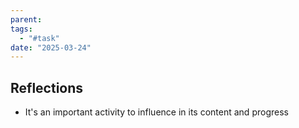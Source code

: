 ```yaml
---
parent: 
tags:
  - "#task"
date: "2025-03-24"
---
```

## Reflections

* It's an important activity to influence in its content and progress
